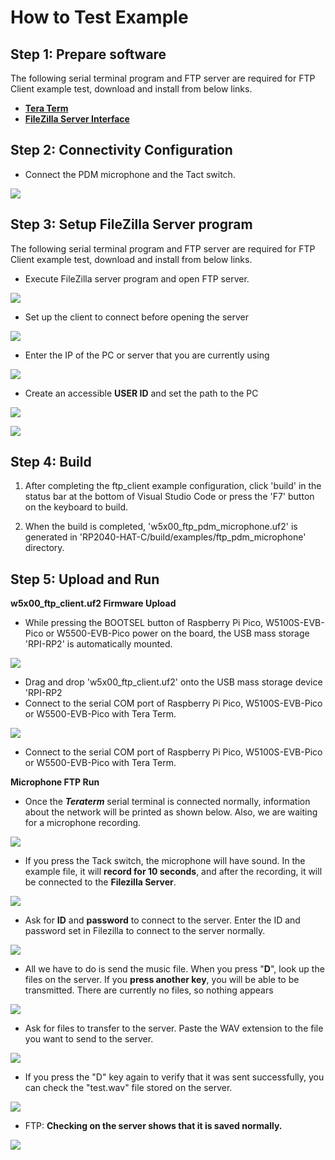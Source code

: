 # How to Test Example



## Step 1: Prepare software

The following serial terminal program and FTP server are required for FTP Client example test, download and install from below links.

- [**Tera Term**][link-tera_term]
- [**FileZilla Server Interface**][link-filezilla_server]



## Step 2: Connectivity Configuration

- Connect the PDM microphone and the Tact switch.

![][link-pin_connectivity]



## Step 3: Setup FileZilla Server program

The following serial terminal program and FTP server are required for FTP Client example test, download and install from below links.

- Execute FileZilla server program and open FTP server.

![][link-Filezilla_server_1]



- Set up the client to connect before opening the server

![][link-Filezilla_server_2]



- Enter the IP of the PC or server that you are currently using

![][link-Filezilla_server_3]



- Create an accessible **USER ID** and set the path to the PC

![][link-Filezilla_server_4]

![][link-Filezilla_server_5]



## Step 4: Build

1. After completing the ftp_client example configuration, click 'build' in the status bar at the bottom of Visual Studio Code or press the 'F7' button on the keyboard to build.

2. When the build is completed, 'w5x00_ftp_pdm_microphone.uf2' is generated in 'RP2040-HAT-C/build/examples/ftp_pdm_microphone' directory.



## Step 5: Upload and Run

**w5x00_ftp_client.uf2 Firmware Upload**

- While pressing the BOOTSEL button of Raspberry Pi Pico, W5100S-EVB-Pico or W5500-EVB-Pico power on the board, the USB mass storage 'RPI-RP2' is automatically mounted.

![][link-uf2_upload]



- Drag and drop 'w5x00_ftp_client.uf2' onto the USB mass storage device 'RPI-RP2
- Connect to the serial COM port of Raspberry Pi Pico, W5100S-EVB-Pico or W5500-EVB-Pico with Tera Term.

![][link-teraterm]



- Connect to the serial COM port of Raspberry Pi Pico, W5100S-EVB-Pico or W5500-EVB-Pico with Tera Term.



**Microphone FTP Run**

- Once the ***Teraterm*** serial terminal is connected normally, information about the network will be printed as shown below. Also, we are waiting for a microphone recording.

![][link-ftp_run_1]



- If you press the Tack switch, the microphone will have sound. In the example file, it will **record for 10 seconds**, and after the recording, it will be connected to the **Filezilla Server**.

![][link-ftp_run_2]

- Ask for **ID** and **password** to connect to the server. Enter the ID and password set in Filezilla to connect to the server normally.

![][link-ftp_run_3]

- All we have to do is send the music file. When you press "**D**", look up the files on the server. If you **press another key**, you will be able to be transmitted. There are currently no files, so nothing appears

![][link-ftp_run_4]

- Ask for files to transfer to the server. Paste the WAV extension to the file you want to send to the server.

![][link-ftp_run_5]

- If you press the "D" key again to verify that it was sent successfully, you can check the "test.wav" file stored on the server.

![][link-ftp_run_6]

- FTP: **Checking on the server shows that it is saved normally.**

![][link-get_wav]





<!--
Link
-->

[link-tera_term]: https://osdn.net/projects/ttssh2/releases/
[link-filezilla_server]: https://filezilla-project.org/
[link-pin_connectivity]: https://github.com/Wiznet/RP2040-HAT-SOUND-C/blob/FTP-Microphone/static/images/ftp_pdm_microphone/pin_connectivity.png
[link-Filezilla_server_1]:https://github.com/Wiznet/RP2040-HAT-SOUND-C/blob/FTP-Microphone/static/images/ftp_pdm_microphone/Filezilla_server_1.png
[link-Filezilla_server_2]:https://github.com/Wiznet/RP2040-HAT-SOUND-C/blob/FTP-Microphone/static/images/ftp_pdm_microphone/Filezilla_server_2.png
[link-Filezilla_server_3]:https://github.com/Wiznet/RP2040-HAT-SOUND-C/blob/FTP-Microphone/static/images/ftp_pdm_microphone/Filezilla_server_3.png
[link-Filezilla_server_4]:https://github.com/Wiznet/RP2040-HAT-SOUND-C/blob/FTP-Microphone/static/images/ftp_pdm_microphone/Filezilla_server_4.png
[link-Filezilla_server_5]:https://github.com/Wiznet/RP2040-HAT-SOUND-C/blob/FTP-Microphone/static/images/ftp_pdm_microphone/Filezilla_server_5.png
[link-uf2_upload]:https://github.com/Wiznet/RP2040-HAT-SOUND-C/blob/FTP-Microphone/static/images/ftp_pdm_microphone/uf2_upload.png
[link-teraterm]: https://github.com/Wiznet/RP2040-HAT-SOUND-C/blob/FTP-Microphone/static/images/ftp_pdm_microphone/teraterm.png
[link-ftp_run_1]:https://github.com/Wiznet/RP2040-HAT-SOUND-C/blob/FTP-Microphone/static/images/ftp_pdm_microphone/ftp_run_1.png
[link-ftp_run_2]:https://github.com/Wiznet/RP2040-HAT-SOUND-C/blob/FTP-Microphone/static/images/ftp_pdm_microphone/ftp_run_2.png
[link-ftp_run_3]:https://github.com/Wiznet/RP2040-HAT-SOUND-C/blob/FTP-Microphone/static/images/ftp_pdm_microphone/ftp_run_3.png
[link-ftp_run_4]:https://github.com/Wiznet/RP2040-HAT-SOUND-C/blob/FTP-Microphone/static/images/ftp_pdm_microphone/ftp_run_4.png
[link-ftp_run_5]:https://github.com/Wiznet/RP2040-HAT-SOUND-C/blob/FTP-Microphone/static/images/ftp_pdm_microphone/ftp_run_5.png
[link-ftp_run_6]:https://github.com/Wiznet/RP2040-HAT-SOUND-C/blob/FTP-Microphone/static/images/ftp_pdm_microphone/ftp_run_6.png
[link-get_wav]:https://github.com/Wiznet/RP2040-HAT-SOUND-C/blob/FTP-Microphone/static/images/ftp_pdm_microphone/get_wav.png

